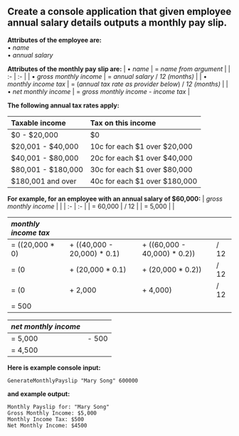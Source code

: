 ## Create a console application that given employee annual salary details outputs a monthly pay slip.<span id="description"></span>

**Attributes of the employee are:**  
    •  *name*  
    •  *annual salary*  

**Attributes of the monthly pay slip are:**
|    •  *name*                        | = *name from argument*   |
| :- | :- |
|    •  *gross monthly income*        | = *annual salary* / *12 (months)*  |
|    •  *monthly income tax*          | = (*annual tax rate as provider below*) / *12 (months)*  |
|    •  *net monthly income*          | = *gross monthly income* - *income tax*  |

    
**The following annual tax rates apply:**

| **Taxable income** | **Tax on this income**       |
| :- | :-      | 
| $0 - $20,000       | $0                           |
| $20,001 - $40,000  | 10c for each $1 over $20,000 |
| $40,001 - $80,000  | 20c for each $1 over $40,000 |
| $80,001 - $180,000 | 30c for each $1 over $80,000 |
| $180,001 and over  | 40c for each $1 over $180,000|


**For example, for an employee with an annual salary of $60,000:**
| *gross monthly income* | | 
| :- | :- |
| = 60,000 | / 12  |
| = 5,000 | |


| *monthly income tax*  | | | |
| :- |:- |:- |:- |
| = ((20,000 * 0) | + ((40,000 - 20,000) * 0.1) | + ((60,000 - 40,000) * 0.2)) | / 12  |
| = (0            | + (20,000 * 0.1)            | + (20,000 * 0.2))            | / 12  
| = (0            | + 2,000                     | + 4,000)                     | / 12  |
| = 500| | | |


| *net monthly income* | |
| :- | :- |
| = 5,000 | - 500  |
| = 4,500 | |


**Here is example console input:**  
```
GenerateMonthlyPayslip "Mary Song" 600000
```
**and example output:**  
```
Monthly Payslip for: "Mary Song"
Gross Monthly Income: $5,000
Monthly Income Tax: $500
Net Monthly Income: $4500
```